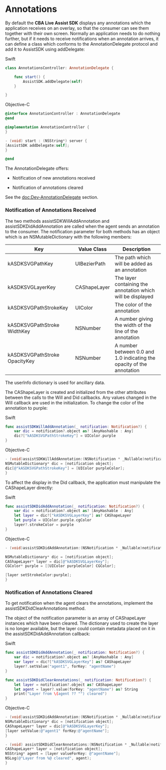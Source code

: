 # Annotations

By default the **CBA Live Assist SDK** displays any annotations which the application receives on an overlay, so that the consumer can see them together with their own screen. Normally an application needs to do nothing further, but if it needs to receive notifications when an annotation arrives, it can define a class which conforms to the AnnotationDelegate protocol and add it to AssistSDK using addDelegate:

Swift
```swift
class AnnotationsController: AnnotationDelegate {

    func start() {
        AssistSDK.addDelegate(self)
    }

}
```

Objective-C
```objective-c
@interface AnnotationController : AnnotationDelegate
@end

@implementation AnnotationController {
}

- (void) start : (NSString*) server {
[AssistSDK addDelegate:self];
}

@end
```

The AnnotationDelegate offers:

  - Notification of new annotations received

  - Notification of annotations cleared

See the <doc:Dev-AnnotationDelegate> section.

### Notification of Annotations Received

The two methods assistSDKWillAddAnnotation and assistSDKDidAddAnnotation are called when the agent sends an annotation to the consumer. The notification parameter for both methods has an object which is an NSMutableDictionary with the following members:

| Key                           | Value Class  | Description                                                           |
| ----------------------------- | ------------ | --------------------------------------------------------------------- |
| kASDKSVGPathKey               | UIBezierPath | The path which will be added as an annotation                         |
| kASDKSVGLayerKey              | CAShapeLayer | The layer containing the annotation which will be displayed           |
| kASDKSVGPathStrokeKey         | UIColor      | The color of the annotation                                           |
| kASDKSVGPathStroke WidthKey   | NSNumber     | A number giving the width of the line of the annotation               |
| kASDKSVGPathStroke OpacityKey | NSNumber     | A number between 0.0 and 1.0 indicating the opacity of the annotation |

The userInfo dictionary is used for ancillary data.

The CAShapeLayer is created and initialized from the other attributes between the calls to the Will and Did callbacks. Any values changed in the Will callback are used in the initialization. To change the color of the annotation to purple:

Swift
```swift
func assistSDKWillAddAnnotation(_ notification: Notification?) {
    var dic = notification?.object as? [AnyHashable : Any]
    dic?["kASDKSVGPathStrokeKey"] = UIColor.purple
}
```

Objective-C
```objective-c
- (void)assistSDKWillAddAnnotation:(NSNotification * _Nullable)notification {
NSMutableDictionary* dic = [notification object];
dic[@"kASDKSVGPathStrokeKey"] = [UIColor purpleColor];
}
```
To affect the display in the Did callback, the application must manipulate the CAShapeLayer directly:

Swift
```swift
func assistSDKDidAddAnnotation(_ notification: Notification?) {
    var dic = notification?.object as? [AnyHashable : Any]
    let layer = dic?["kASDKSVGLayerKey"] as? CAShapeLayer
    let purple = UIColor.purple.cgColor
    layer?.strokeColor = purple
}
```

Objective-C
```objective-c
- (void)assistSDKDidAddAnnotation:(NSNotification * _Nullable)notification {

NSMutableDictionary* dic = [notification object];
CAShapeLayer* layer = dic[@"kASDKSVGLayerKey"];
CGColor* purple = [[UIColor purpleColor] CGColor];

[layer setStrokeColor:purple];
}
```

### Notification of Annotations Cleared

To get notification when the agent clears the annotations, implement the assistSDKDidClearAnnotations method.

The object of the notification parameter is an array of CAShapeLayer instances which have been cleared. The dictionary used to create the layer is no longer available, but the layer could contain metadata placed on it in the assistSDKDidAddAnnotation callback:

Swift
```swift
func assistSDKDidAddAnnotation(_ notification: Notification?) {
    var dic = notification?.object as? [AnyHashable : Any]
    var layer = dic?["kASDKSVGLayerKey"] as? CAShapeLayer
    layer?.setValue("agent1", forKey: "agentName")
}

func assistSDKDidClearAnnotations(_ notification: Notification?) {
    let layer = notification?.object as? CAShapeLayer
    let agent = layer?.value(forKey: "agentName") as? String
    print("Layer from \(agent ?? "") cleared")
}
```

Objective-C
```objective-c
- (void)assistSDKDidAddAnnotation:(NSNotification * _Nullable)notification {
NSMutableDictionary* dic = [notification object];
CAShapeLayer* layer = dic[@"kASDKSVGLayerKey"];
[layer setValue:@"agent1" forKey:@"agentName"];
}

- (void) assistSDKDidClearAnnotations:(NSNotification * _Nullable)notification {
CAShapeLayer* layer = [notification object];
NSString* agent = [layer valueForKey: @"agentName"];
NSLog(@"Layer from %@ cleared", agent);
}
```
